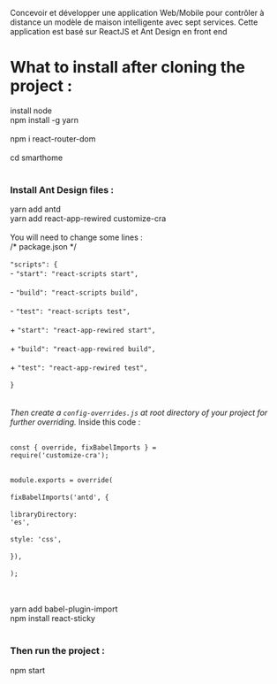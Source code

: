 Concevoir et développer une application Web/Mobile pour contrôler à
distance un modèle de maison intelligente avec sept services.
Cette application est basé sur ReactJS et Ant Design en front end

<h1>What to install after cloning the project :</h1>
install node<br>
npm install -g yarn<br><br>
npm i react-router-dom<br>
<br>
cd smarthome<br>
<br>
<h3>Install Ant Design files :</h3>
yarn add antd<br>
yarn add react-app-rewired customize-cra<br><br>
You will need to change some lines : <br>
/* package.json */<br><br>
<code>"scripts": {</code><br>
-   <code>"start": "react-scripts start",</code><br> <br>
-   <code>"build": "react-scripts build",</code><br> <br>
-   <code>"test": "react-scripts test",</code><br> <br>
+   <code>"start": "react-app-rewired start",</code><br> <br>
+   <code>"build": "react-app-rewired build",</code><br> <br>
+   <code>"test": "react-app-rewired test",</code><br> <br>
<code>}</code><br>
<br>
<br>
<i>Then create a <code>config-overrides.js</code> at root directory of your project for further overriding.</i>
Inside this code :<br> <br>

<code>const { override, fixBabelImports } = require('customize-cra');</code>

<br><code>module.exports = override(</code><br>
  <br>     <code>fixBabelImports('antd', {</code><br>
  <br>       <code>libraryDirectory: 'es',</code><br>
   <br>      <code>style: 'css',</code><br>
   <br>    <code>}),</code><br>
<br> <code>);</code><br>

<br>
<br> yarn add babel-plugin-import<br>
npm install react-sticky<br>
<br>
<h3>Then run the project :</h3>
npm start<br>

